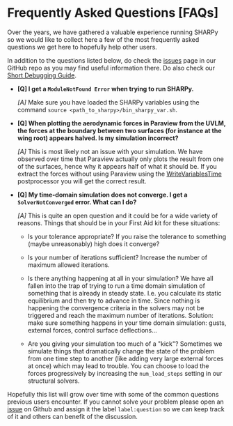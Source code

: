 # Frequently Asked Questions [FAQs]

Over the years, we have gathered a valuable experience running SHARPy so we would like to collect here a few of the
most frequently asked questions we get here to hopefully help other users.

In addition to the questions listed below, do check the [issues](https://github.com/ImperialCollegeLondon/sharpy/issues?q=is%3Aissue) page in our GitHub repo as you may find useful 
information there. Do also check our [Short Debugging Guide](./debug.html).

* __[Q] I get a `ModuleNotFound Error` when trying to run SHARPy.__

    _[A]_ Make sure you have loaded the SHARPy variables using the command `source <path_to_sharpy>/bin_sharpy_var.sh`.
    
* __[Q] When plotting the aerodynamic forces in Paraview from the UVLM, the forces at the boundary between two 
surfaces (for instance at the wing root) appears halved. Is my simulation incorrect?__

    _[A]_ This is most likely not an issue with your simulation. We have observed over time that Paraview actually only
    plots the result from one of the surfaces, hence why it appears half of what it should be. If you extract the forces
    without using Paraview using the 
    [WriteVariablesTime](https://ic-sharpy.readthedocs.io/en/master/includes/postprocs/WriteVariablesTime.html) postprocessor you will get the correct result.
     
* __[Q] My time-domain simulation does not converge. I get a `SolverNotConverged` error. What can I do?__

    _[A]_ This is quite an open question and it could be for a wide variety of reasons. Things that should be in your 
    First Aid kit for these situations:
    
    - Is your tolerance appropriate? If you raise the tolerance to something (maybe unreasonably) high does it 
    converge?
    
    - Is your number of iterations sufficient? Increase the number of maximum allowed iterations.
    
    - Is there anything happening at all in your simulation? We have all fallen into the trap of trying to run 
    a time domain simulation of something that is already in steady state. I.e. you calculate its static
    equilibrium and then try to advance in time. Since nothing is happening the convergence criteria in the solvers
    may not be triggered and reach the maximum number of iterations. Solution: make sure something happens in your time
    domain simulation: gusts, external forces, control surface deflections...
    
    - Are you giving your simulation too much of a "kick"? Sometimes we simulate things that dramatically change the
    state of the problem from one time step to another (like adding very large external forces at once) which may lead
    to trouble. You can choose to load the forces progressively by increasing the `num_load_steps` setting in our
    structural solvers.
    
Hopefully this list will grow over time with some of the common questions previous users encounter. If you cannot solve
your problem please open an [issue](https://github.com/ImperialCollegeLondon/sharpy/issues) on Github and assign it the
label `label:question` so we can keep track of it and others can benefit of the discussion.